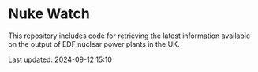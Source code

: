 # Nuke Watch

This repository includes code for retrieving the latest information available on the output of EDF nuclear power plants in the UK.

Last updated: 2024-09-12 15:10